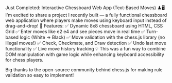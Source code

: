 Just Completed: Interactive Chessboard Web App (Text-Based Moves) ♟️🖥️
I'm excited to share a project I recently built — a fully functional chessboard web application where players make moves using keyboard input instead of drag-and-drop!
🚀 Features:
 ✅ Dynamic 8x8 chessboard using HTML, CSS Grid
 ✅ Enter moves like e2 e4 and see pieces move in real time
 ✅ Turn-based logic (White → Black)
 ✅ Move validation with the chess.js library (no illegal moves!)
 ✅ Check, Checkmate, and Draw detection
 ✅ Undo last move functionality
 ✅ Live move history tracking
💡 This was a fun way to combine DOM manipulation with game logic while enhancing keyboard accessibility for chess players.

Big thanks to the open-source community behind chess.js for making rule validation so easy to implement!


